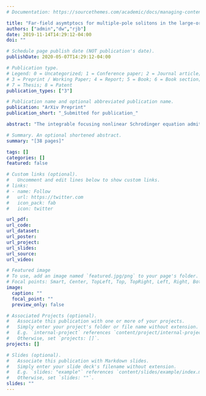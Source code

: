 ```yaml
---
# Documentation: https://sourcethemes.com/academic/docs/managing-content/

title: "Far-field asymtptocs for multiple-pole solitons in the large-order limit"
authors: ["admin","dw","rjb"]
date: 2019-11-14T14:29:12-04:00
doi: ""

# Schedule page publish date (NOT publication's date).
publishDate: 2020-05-07T14:29:12-04:00

# Publication type.
# Legend: 0 = Uncategorized; 1 = Conference paper; 2 = Journal article;
# 3 = Preprint / Working Paper; 4 = Report; 5 = Book; 6 = Book section;
# 7 = Thesis; 8 = Patent
publication_types: ["3"]

# Publication name and optional abbreviated publication name.
publication: "ArXiv Preprint"
publication_short: "_Submitted for publication_"

abstract: "The integrable focusing nonlinear Schrodinger equation admits soliton solutions whose associated spectral data consist of a single pair of conjugate poles of arbitrary order. We study families of such multiple-pole solitons generated by Darboux transformations as the pole order tends to infinity. We show that in an appropriate scaling, there are four regions in the space-time plane where solutions display qualitatively distinct behaviors: an exponential-decay region, an algebraic-decay region, a non-oscillatory region, and an oscillatory region. Using the nonlinear steepest-descent method for analyzing Riemann-Hilbert problems, we compute the leading-order asymptotic behavior in the algebraic-decay, non-oscillatory, and oscillatory regions."

# Summary. An optional shortened abstract.
summary: "[38 pages]"

tags: []
categories: []
featured: false

# Custom links (optional).
#   Uncomment and edit lines below to show custom links.
# links:
# - name: Follow
#   url: https://twitter.com
#   icon_pack: fab
#   icon: twitter

url_pdf:
url_code:
url_dataset:
url_poster:
url_project:
url_slides:
url_source:
url_video:

# Featured image
# To use, add an image named `featured.jpg/png` to your page's folder.
# Focal points: Smart, Center, TopLeft, Top, TopRight, Left, Right, BottomLeft, Bottom, BottomRight.
image:
  caption: ""
  focal_point: ""
  preview_only: false

# Associated Projects (optional).
#   Associate this publication with one or more of your projects.
#   Simply enter your project's folder or file name without extension.
#   E.g. `internal-project` references `content/project/internal-project/index.md`.
#   Otherwise, set `projects: []`.
projects: []

# Slides (optional).
#   Associate this publication with Markdown slides.
#   Simply enter your slide deck's filename without extension.
#   E.g. `slides: "example"` references `content/slides/example/index.md`.
#   Otherwise, set `slides: ""`.
slides: ""
---
```

